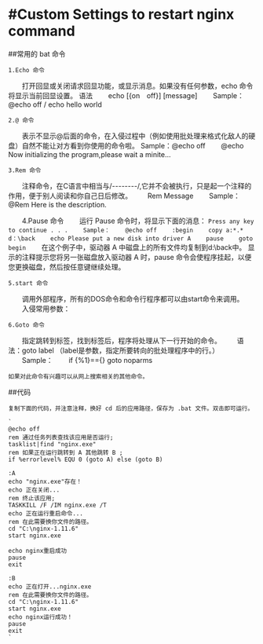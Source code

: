 #Custom Settings to restart nginx command
=============
##常用的 bat 命令

    1.Echo 命令
　　打开回显或关闭请求回显功能，或显示消息。如果没有任何参数，echo 命令将显示当前回显设置。
    语法
　　echo [{on　off}] [message]
　　Sample：@echo off / echo hello world

    2.@ 命令
　　表示不显示@后面的命令，在入侵过程中（例如使用批处理来格式化敌人的硬盘）自然不能让对方看到你使用的命令啦。
    Sample：@echo off
　　@echo Now initializing the program,please wait a minite...
    
    3.Rem 命令
　　注释命令，在C语言中相当与/*--------*/,它并不会被执行，只是起一个注释的作用，便于别人阅读和你自己日后修改。
　　Rem Message
　　Sample：@Rem Here is the description.

　　4.Pause 命令
　　运行 Pause 命令时，将显示下面的消息：
    `Press any key to continue . . .
　　Sample：
　　@echo off
　　:begin
　　copy a:*.* d：\back
　　echo Please put a new disk into driver A
　　pause
　　goto begin`
　　在这个例子中，驱动器 A 中磁盘上的所有文件均复制到d:\back中。
    显示的注释提示您将另一张磁盘放入驱动器 A 时，pause 命令会使程序挂起，以便您更换磁盘，然后按任意键继续处理。
    
    5.start 命令
　　调用外部程序，所有的DOS命令和命令行程序都可以由start命令来调用。
　　入侵常用参数：
    
    6.Goto 命令
　　指定跳转到标签，找到标签后，程序将处理从下一行开始的命令。
　　语法：goto label （label是参数，指定所要转向的批处理程序中的行。）
　　Sample：
　　if {%1}=={} goto noparms

    如果对此命令有兴趣可以从网上搜索相关的其他命令。

##代码
    
    复制下面的代码，并注意注释，换好 cd 后的应用路径，保存为 .bat 文件。双击即可运行。

    `
    @echo off
    rem 通过任务列表查找该应用是否运行;
    tasklist|find "nginx.exe"
    rem 如果正在运行跳转到 A 其他跳转 B ;
    if %errorlevel% EQU 0 (goto A) else (goto B)

    :A
    echo "nginx.exe"存在！
    echo 正在关闭...
    rem 终止该应用;
    TASKKILL /F /IM nginx.exe /T
    echo 正在运行重启命令...
    rem 在此需要换你文件的路径。
    cd "C:\nginx-1.11.6"
    start nginx.exe

    echo nginx重启成功
    pause
    exit

    :B
    echo 正在打开...nginx.exe
    rem 在此需要换你文件的路径。
    cd "C:\nginx-1.11.6"
    start nginx.exe
    echo nginx运行成功！
    pause
    exit
    `
